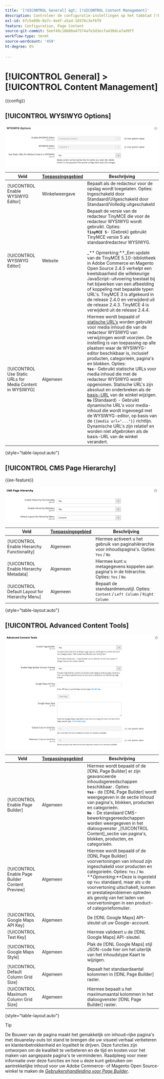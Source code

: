 ```yaml
---
title: '[!UICONTROL General] &gt; [!UICONTROL Content Management]'
description: Controleer de configuratie-instellingen op het tabblad [!UICONTROL General] &gt; [!UICONTROL Content Management] pagina van de Commerce Admin.
exl-id: 67c5e89b-0a7c-4e4f-a5ad-10376c3ef6f9
feature: Configuration, Page Content
source-git-commit: 5eef49c10680a47574afe3d3ecfa430dca7ad9ff
workflow-type: tm+mt
source-wordcount: '459'
ht-degree: 0%

---
```


# [!UICONTROL General] > [!UICONTROL Content Management]

{{config}}

## [!UICONTROL WYSIWYG Options]

![WYSIWYG-opties](./assets/content-management-wysiwyg-options.png)<!-- zoom -->

<!-- [WYSIWYG Options](https://docs.magento.com/user-guide/cms/editor.html) -->

| Veld | [Toepassingsgebied](../../getting-started/websites-stores-views.md#scope-settings) | Beschrijving |
|--- |--- |--- |
| [!UICONTROL Enable WYSIWYG Editor] | Winkelweergave | Bepaalt als de redacteur voor de opslag wordt toegelaten. Opties: Ingeschakeld door Standaard/Uitgeschakeld door Standaard/Volledig uitgeschakeld |
| [!UICONTROL WYSIWYG Editor] | Website | Bepaalt de versie van de redacteur TinyMCE die voor de redacteur WYSIWYG wordt gebruikt. Opties: <br/>**`TinyMCE 5`**- (Gebrek) gebruikt TinyMCE versie 5 als standaardredacteur WYSIWYG.<br><br>_** Opmerking:**_Een update van de TinyMCE 5.10-bibliotheek in Adobe Commerce en Magento Open Source 2.4.5 verhelpt een kwetsbaarheid die willekeurige JavaScript-uitvoering toestaat bij het bijwerken van een afbeelding of koppeling met bepaalde typen URL&#39;s. TinyMCE 3 is afgekeurd in de release 2.4.0 en verwijderd uit de release 2.4.3. TinyMCE 4 is verwijderd uit de release 2.4.4. |
| [!UICONTROL Use Static URLs for Media Content in WYSIWYG] | Algemeen | Hiermee wordt bepaald of [statische URL&#39;s](../../content-design/catalog-urls-dynamic-media.md) worden gebruikt voor media inhoud die van de redacteur WYSIWYG van verwijzingen wordt voorzien. De instelling is van toepassing op alle plaatsen waar de WYSIWYG-editor beschikbaar is, inclusief producten, categorieën, pagina&#39;s en blokken. Opties: <br/>**`Yes`**- Gebruikt statische URLs voor media inhoud die met de redacteur WYSIWYG wordt opgenomen. Statische URL&#39;s zijn absoluut en onderbreken als de [basis-URL](../../stores-purchase/store-urls.md) van de winkel wijzigen.<br/>**`No`** (Standaard) - Gebruikt dynamische URL&#39;s voor media-inhoud die wordt ingevoegd met de WYSIWYG-editor, op basis van de  `{{media url="..."}}` richtlijn. Dynamische URL&#39;s zijn relatief en worden niet afgebroken als de basis-URL van de winkel verandert. |

{style="table-layout:auto"}

## [!UICONTROL CMS Page Hierarchy]

{{ee-feature}}

![CMS-paginahiërarchie](./assets/content-management-cms-page-hierarchy.png)<!-- zoom -->

<!--[CMS Page Hierarchy](https://docs.magento.com/user-guide/cms/page-hierarchy.html) -->

| Veld | [Toepassingsgebied](../../getting-started/websites-stores-views.md#scope-settings) | Beschrijving |
|--- |--- |--- |
| [!UICONTROL Enable Hierarchy Functionality] | Algemeen | Hiermee activeert u het gebruik van paginahiërarchie voor inhoudspagina&#39;s. Opties: `Yes` / `No` |
| [!UICONTROL Enable Hierarchy Metadata] | Algemeen | Hiermee kunt u metagegevens koppelen aan pagina&#39;s in de hiërarchie. Opties: `Yes` / `No` |
| [!UICONTROL Default Layout for Hierarchy Menu] | Algemeen | Bepaalt de standaardmenustijl. Opties: `Content` / `Left Column` / `Right Column` |

{style="table-layout:auto"}

## [!UICONTROL Advanced Content Tools]

![Geavanceerde gereedschappen voor inhoud](./assets/content-management-advanced-content-tools.png)<!-- zoom -->

<!-- [Advanced Content Tools](https://docs.magento.com/user-guide/cms/page-builder-workspace.html) -->

| Veld | [Toepassingsgebied](../../getting-started/websites-stores-views.md#scope-settings) | Beschrijving |
|--- |--- |--- |
| [!UICONTROL Enable Page Builder] | Algemeen | Hiermee wordt bepaald of de [!DNL Page Builder] er zijn geavanceerde inhoudsgereedschappen beschikbaar . Opties: <br/>**`Yes`**- de [!DNL Page Builder] wordt weergegeven in de sectie Inhoud van pagina&#39;s, blokken, producten en categorieën.<br/>**`No`** - De standaard CMS-bewerkingsgereedschappen worden weergegeven in het dialoogvenster _[!UICONTROL Content]_sectie van pagina&#39;s, blokken, producten, en categorieën. |
| [!UICONTROL Enable Page Builder Content Preview] | Algemeen | Hiermee wordt bepaald of de [!DNL Page Builder] voorvertoningen van inhoud zijn ingeschakeld voor producten en categorieën. Opties: `Yes` / `No` <br/>**_Opmerking:_**Deze is ingesteld op `Yes` standaard, maar als u de voorvertoning uitschakelt, kunnen er prestatieproblemen optreden als gevolg van het laden van voorvertoningen in een product- of categorieformulier. |
| [!UICONTROL Google Maps API Key] | Algemeen | De [!DNL Google Maps] API-sleutel uit uw Google-account. |
| [!UICONTROL Test Key] |  | Hiermee valideert u de [!DNL Google Maps] API-sleutel. |
| [!UICONTROL Google Maps Style] | Algemeen | Plak de [!DNL Google Maps] stijl JSON-code hier om het uiterlijk van het inhoudstype Kaart te wijzigen. |
| [!UICONTROL Default Column Grid Size] | Algemeen | Bepaalt het standaardaantal kolommen in [!DNL Page Builder] raster. |
| [!UICONTROL Maximum Column Grid Size] | Algemeen | Hiermee bepaalt u het maximumaantal kolommen in het dialoogvenster [!DNL Page Builder] raster. |

{style="table-layout:auto"}

>[!TIP]
>
>De Bouwer van de pagina maakt het gemakkelijk om inhoud-rijke pagina&#39;s met douanelay-outs tot stand te brengen die uw visueel verhaal verbeteren en klantenbetrokkenheid en loyaliteit te drijven. Deze functies zijn ontworpen om de kwaliteit te verbeteren en de tijd en kosten voor het maken van aangepaste pagina&#39;s te verminderen. Raadpleeg voor meer informatie over deze functies en hoe u deze kunt gebruiken om aantrekkelijke inhoud voor uw Adobe Commerce- of Magento Open Source-winkel te maken de [_Gebruikershandleiding voor Page Builder_](../../page-builder/guide-overview.md).
